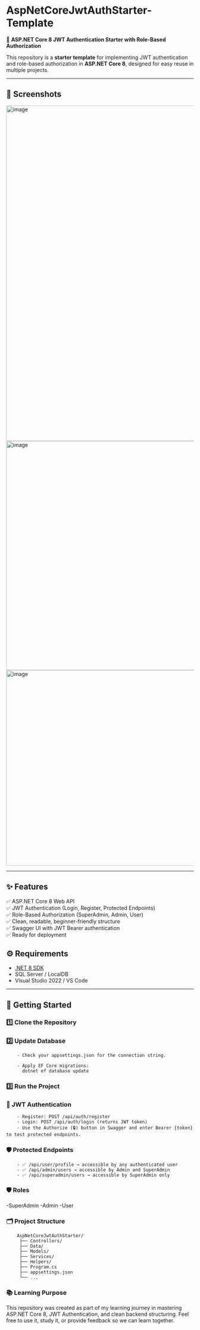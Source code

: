 # AspNetCoreJwtAuthStarter-Template

🚀 **ASP.NET Core 8 JWT Authentication Starter with Role-Based Authorization**

This repository is a **starter template** for implementing JWT authentication and role-based authorization in **ASP.NET Core 8**, designed for easy reuse in multiple projects.

---
## 📸 Screenshots
<img width="1829" height="902" alt="image" src="https://github.com/user-attachments/assets/5398a06e-b80e-40c5-b806-c57de8cf7f48" />
<img width="1830" height="616" alt="image" src="https://github.com/user-attachments/assets/64fb9611-c586-4bf3-b212-2604a78787db" />
<img width="988" height="526" alt="image" src="https://github.com/user-attachments/assets/0d5d2400-c194-4dca-8015-cebede7725f7" />


---
## ✨ Features

✅ ASP.NET Core 8 Web API  
✅ JWT Authentication (Login, Register, Protected Endpoints)  
✅ Role-Based Authorization (SuperAdmin, Admin, User)  
✅ Clean, readable, beginner-friendly structure  
✅ Swagger UI with JWT Bearer authentication  
✅ Ready for deployment

## ⚙️ Requirements

- [.NET 8 SDK](https://dotnet.microsoft.com/download)
- SQL Server / LocalDB
- Visual Studio 2022 / VS Code

---

## 🚀 Getting Started

### 1️⃣ Clone the Repository
### 2️⃣ Update Database
        - Check your appsettings.json for the connection string.
        
        - Apply EF Core migrations:
          dotnet ef database update
### 3️⃣ Run the Project

### 🔐 JWT Authentication
        - Register: POST /api/auth/register
        - Login: POST /api/auth/login (returns JWT token)
        - Use the Authorize (🔒) button in Swagger and enter Bearer {token} to test protected endpoints.

### 🛡️ Protected Endpoints
        - ✅ /api/user/profile → accessible by any authenticated user
        - ✅ /api/admin/users → accessible by Admin and SuperAdmin
        - ✅ /api/superadmin/users → accessible by SuperAdmin only


### 🛡️ Roles
-SuperAdmin
-Admin
-User

### 🗂️ Project Structure
        AspNetCoreJwtAuthStarter/
         ├── Controllers/
         ├── Data/
         ├── Models/
         ├── Services/
         ├── Helpers/
         ├── Program.cs
         ├── appsettings.json
         └── ...

### 📚 Learning Purpose
This repository was created as part of my learning journey in mastering ASP.NET Core 8, JWT Authentication, and clean backend structuring. Feel free to use it, study it, or provide feedback so we can learn together.


